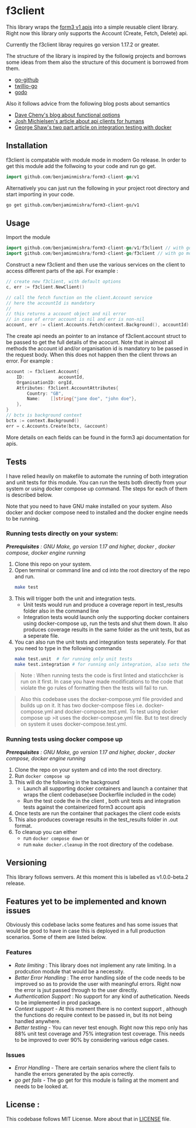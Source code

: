 # f3client
This library wraps the [form3 v1 apis](https://api-docs.form3.tech/api.html) into a simple reusable client library. Right now this library only supports the Account (Create, Fetch, Delete) api.  

Currently the f3client libray requires go version 1.17.2 or greater.

The structure of the library is inspired by the followig projects and borrows some ideas from them also the structure of this document is borrowed from them.
- [go-github](https://github.com/google/go-github)
- [twillio-go](https://github.com/kevinburke/twilio-go)
- [godo](https://github.com/digitalocean/godo)

Also it follows advice from the following blog posts about semantics
- [Dave Cheny's blog about functional options](https://dave.cheney.net/2014/10/17/functional-options-for-friendly-apis)
- [Josh Michielsen's article about api clients for humans](https://blog.gopheracademy.com/advent-2019/api-clients-humans/)
- [George Shaw's two part article on integration testing with docker](https://www.ardanlabs.com/blog/2019/03/integration-testing-in-go-executing-tests-with-docker.html)

## Installation

f3client is compatable with module mode in modern Go release. In order to get this module add the follwoing to your code and run go get.

``` go
import github.com/benjaminmishra/form3-client-go/v1
```
Alternatively you can just run the following in your project root directory and start importing in your code.
```bash
go get github.com/benjaminmishra/form3-client-go/v1
```

## Usage
Import the module 
``` go
import github.com/benjaminmishra/form3-client-go/v1/f3client // with go modules enabled (GO111MODULE=on or outside GOPATH
import github.com/benjaminmishra/form3-client-go/f3client // with go modules disabled
```

Construct a new f3client and then use the various services on the client to access different parts of the api. For example :
``` go
// create new f3client, with default options
c, err := f3client.NewClient()

// call the fetch function on the client.Account service
// here the accountId is mandatory
//
// this returns a account object and nil error
// in case of error account is nil and err is non-nil
account, err := client.Accounts.Fetch(context.Background(), accountId)
```

The create api needs an pointer to an instance of f3client.account struct to be passed to get the full details of the acocunt. Note that in almost all methods the account id and/or organisation id is mandatory to be passed in the request body. When this does not happen then the client throws an error.
For example :

```go
account := f3client.Account{
	ID:             accountId,
	OrganisationID: orgId,
	Attributes: f3client.AccountAttributes{
		Country: "GB",
		Name:    []string{"jane doe", "john doe"},
    },
}
// bctx is background context 
bctx := context.Background()
err = c.Accounts.Create(bctx, &account)
```
More details on each fields can be found in the form3 api documentation for apis.

## Tests
I have relied heavily on makefile to automate the running of both integration and unit tests for this module. You can run the tests both directly from your system or using docker compose up command. The steps for each of them is described below.

Note that you need to have GNU make installed on your system. Also docker and docker compose need to installed and the docker engine needs to be running.

### Running tests directly on your system:
*__Prerequisites__ : GNU Make, go version 1.17 and higher, docker , docker compose, docker engine running*
1. Clone this repo on your system.
2. Open terminal or command line and cd into the root directory of the repo and run.
   ``` bash
   make test
   ```
3. This will trigger both the unit and integration tests. 
   - Unit tests would run and produce a coverage report in test_results folder also in the command line
   - Integration tests would launch only the supporting docker containers using docker-compose up, run the tests and shut them down. It also produces coverage results in the same folder as the unit tests, but as a seperate file.
4. You can also run the unit tests and integration tests seperately. For that you need to type in the following commands
   ```bash
   make test.unit  # for running only unit tests
   make test.integration # for running only integration, also sets the necessary env variables 
   ```

>Note : When running tests the code is first linted and staticchcker is run on it first. In case you have made modifications to the code that violate the go rules of formatting then the tests will fail to run.

>Also this codebase uses the docker-compose.yml file provided and builds up on it. It has two docker-compose files i.e. docker-compose.yml and docker-compose.test.yml. To test using docker compose up >it uses the docker-compose.yml file. But to test direcly on system it uses docker-compose.test.yml.

### Running tests using docker compose up
*__Prerequisites__ : GNU Make, go version 1.17 and higher, docker , docker compose, docker engine running*
1. Clone the repo on your system and cd into the root directory.
2. Run ```docker compose up```
3. This will do the following  in the background
   - Launch all supporting docker containers and launch a container that wraps the client codebase(see Dockerfile included in the code)
   - Run the test code the in the client , both unit tests and integration tests against the containerized form3 account apis
4. Once tests are run the container that packages the client code exists 
5. This also produces coverage results in the test_results folder in .out format.
6. To cleanup you can either 
   - run ```docker compose down``` or
   - run ```make docker.cleanup``` in the root directory of the codebase.

## Versioning
This library follows semvers. At this moment this is labelled as v1.0.0-beta.2 release.


## Features yet to be implemented and known issues

Obviously this codebase lacks some features and has some issues that would be good to have in case this is deployed in a full production scenarios. Some of them are listed below.

### Features

- *Rate limiting* : This library does not implement any rate limiting. In a prodcution module that would be a necessity.
- *Better Error Handling* : The error handling side of the code needs to be improved so as to provide the user with meaningful errors. Right now the error is jsut passed through to the user directly.
- *Authentication Support* : No support for any kind of authetication. Needs to be implemented in prod package.
- *Context support* - At this moment there is no context support , although the functions do require context to be passed in, but its not being handled anywhere.
- *Better testing* - You can never test enough. Right now this repo only has 88% unit test coverage and 75% integration test coverage. This needs to be improved to over 90% by considering various edge cases.


### Issues
- *Error Handling* - There are certain senarios where the client fails to handle the errors generated by the apis correctly.
- *go get fails* - The go get for this module is failing at the moment and needs to be looked at.


## License :
This codebase follows MIT License. More about that in [LICENSE](/LICENSE) file.
